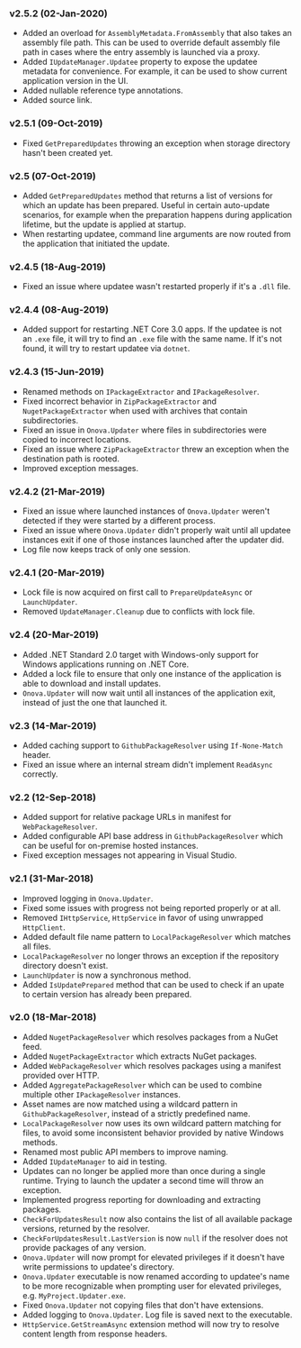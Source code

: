 ### v2.5.2 (02-Jan-2020)

- Added an overload for `AssemblyMetadata.FromAssembly` that also takes an assembly file path. This can be used to override default assembly file path in cases where the entry assembly is launched via a proxy.
- Added `IUpdateManager.Updatee` property to expose the updatee metadata for convenience. For example, it can be used to show current application version in the UI.
- Added nullable reference type annotations.
- Added source link.

### v2.5.1 (09-Oct-2019)

- Fixed `GetPreparedUpdates` throwing an exception when storage directory hasn't been created yet.

### v2.5 (07-Oct-2019)

- Added `GetPreparedUpdates` method that returns a list of versions for which an update has been prepared. Useful in certain auto-update scenarios, for example when the preparation happens during application lifetime, but the update is applied at startup.
- When restarting updatee, command line arguments are now routed from the application that initiated the update.

### v2.4.5 (18-Aug-2019)

- Fixed an issue where updatee wasn't restarted properly if it's a `.dll` file.

### v2.4.4 (08-Aug-2019)

- Added support for restarting .NET Core 3.0 apps. If the updatee is not an `.exe` file, it will try to find an `.exe` file with the same name. If it's not found, it will try to restart updatee via `dotnet`.

### v2.4.3 (15-Jun-2019)

- Renamed methods on `IPackageExtractor` and `IPackageResolver`.
- Fixed incorrect behavior in `ZipPackageExtractor` and `NugetPackageExtractor` when used with archives that contain subdirectories.
- Fixed an issue in `Onova.Updater` where files in subdirectories were copied to incorrect locations.
- Fixed an issue where `ZipPackageExtractor` threw an exception when the destination path is rooted.
- Improved exception messages.

### v2.4.2 (21-Mar-2019)

- Fixed an issue where launched instances of `Onova.Updater` weren't detected if they were started by a different process.
- Fixed an issue where `Onova.Updater` didn't properly wait until all updatee instances exit if one of those instances launched after the updater did.
- Log file now keeps track of only one session.

### v2.4.1 (20-Mar-2019)

- Lock file is now acquired on first call to `PrepareUpdateAsync` or `LaunchUpdater`.
- Removed `UpdateManager.Cleanup` due to conflicts with lock file.

### v2.4 (20-Mar-2019)

- Added .NET Standard 2.0 target with Windows-only support for Windows applications running on .NET Core.
- Added a lock file to ensure that only one instance of the application is able to download and install updates.
- `Onova.Updater` will now wait until all instances of the application exit, instead of just the one that launched it.

### v2.3 (14-Mar-2019)

- Added caching support to `GithubPackageResolver` using `If-None-Match` header.
- Fixed an issue where an internal stream didn't implement `ReadAsync` correctly.

### v2.2 (12-Sep-2018)

- Added support for relative package URLs in manifest for `WebPackageResolver`.
- Added configurable API base address in `GithubPackageResolver` which can be useful for on-premise hosted instances.
- Fixed exception messages not appearing in Visual Studio.

### v2.1 (31-Mar-2018)

- Improved logging in `Onova.Updater`.
- Fixed some issues with progress not being reported properly or at all.
- Removed `IHttpService`, `HttpService` in favor of using unwrapped `HttpClient`.
- Added default file name pattern to `LocalPackageResolver` which matches all files.
- `LocalPackageResolver` no longer throws an exception if the repository directory doesn't exist.
- `LaunchUpdater` is now a synchronous method.
- Added `IsUpdatePrepared` method that can be used to check if an upate to certain version has already been prepared.

### v2.0 (18-Mar-2018)

- Added `NugetPackageResolver` which resolves packages from a NuGet feed.
- Added `NugetPackageExtractor` which extracts NuGet packages.
- Added `WebPackageResolver` which resolves packages using a manifest provided over HTTP.
- Added `AggregatePackageResolver` which can be used to combine multiple other `IPackageResolver` instances.
- Asset names are now matched using a wildcard pattern in `GithubPackageResolver`, instead of a strictly predefined name.
- `LocalPackageResolver` now uses its own wildcard pattern matching for files, to avoid some inconsistent behavior provided by native Windows methods.
- Renamed most public API members to improve naming.
- Added `IUpdateManager` to aid in testing.
- Updates can no longer be applied more than once during a single runtime. Trying to launch the updater a second time will throw an exception.
- Implemented progress reporting for downloading and extracting packages.
- `CheckForUpdatesResult` now also contains the list of all available package versions, returned by the resolver.
- `CheckForUpdatesResult.LastVersion` is now `null` if the resolver does not provide packages of any version.
- `Onova.Updater` will now prompt for elevated privileges if it doesn't have write permissions to updatee's directory.
- `Onova.Updater` executable is now renamed according to updatee's name to be more recognizable when prompting user for elevated privileges, e.g. `MyProject.Updater.exe`.
- Fixed `Onova.Updater` not copying files that don't have extensions.
- Added logging to `Onova.Updater`. Log file is saved next to the executable.
- `HttpService.GetStreamAsync` extension method will now try to resolve content length from response headers.